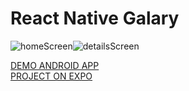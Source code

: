 # React Native Galary

![homeScreen](https://raw.githubusercontent.com/lowlifeboy/react-native_gallery/master/assets/photo_2019-07-05_15-59-42.jpg)![detailsScreen](https://raw.githubusercontent.com/lowlifeboy/react-native_gallery/master/assets/photo_2019-07-05_15-59-47.jpg)

[DEMO ANDROID APP](https://drive.google.com/open?id=1ywUNoLFWC8YHlOPL5R6OlB0rjq2BIGNa)  
[PROJECT ON EXPO](https://expo.io/@lowlifeboy/gallery)
